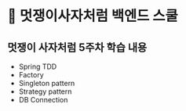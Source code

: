 # 🦁 멋쟁이사자처럼 백엔드 스쿨 

## 멋쟁이 사자처럼 5주차 학습 내용

- Spring TDD
- Factory
- Singleton pattern
- Strategy pattern
- DB Connection